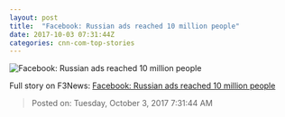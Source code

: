 ```yaml
---
layout: post
title:  "Facebook: Russian ads reached 10 million people"
date: 2017-10-03 07:31:44Z
categories: cnn-com-top-stories
---
```


![Facebook: Russian ads reached 10 million people](http://i2.cdn.turner.com/money/dam/assets/170925143822-facebook-regulation-silicon-valley-780x439.jpg)




Full story on F3News: [Facebook: Russian ads reached 10 million people](http://www.f3nws.com/n/eFxuzB)

> Posted on: Tuesday, October 3, 2017 7:31:44 AM
